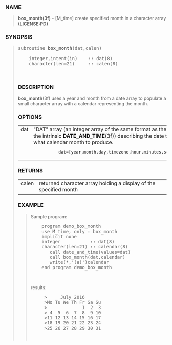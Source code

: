 <?
<body>
  <a name="top" id="top"></a>
  <div id="Container">
    <div id="Content">
      <a name="0"></a>
      <h3><a name="0">NAME</a></h3>
      <blockquote>
        <b>box_month(3f)</b> - [M_time] create specified month in a character array <b>(LICENSE:PD)</b>
      </blockquote><a name="contents" id="contents"></a>
      <a name="8"></a>
      <h3><a name="8">SYNOPSIS</a></h3>
      <blockquote>
        <pre>
subroutine <b>box_month</b>(dat,calen)
<br />    integer,intent(in)    :: dat(8)
    character(len=21)     :: calen(8)
<br />
</pre>
      <a name="2"></a>
      <h3><a name="2">DESCRIPTION</a></h3>
      
        <b>box_month</b>(3f) uses a year and month from a date array to populate a small character array with a calendar representing the month.
      <a name="3"></a>
      <h3><a name="3">OPTIONS</a></h3>
        <table cellpadding="3">
          <tr valign="top">
            <td class="c2" width="6%" nowrap="nowrap">dat</td>
            <td valign="bottom">"DAT" array (an integer array of the same format as the array returned by the intrinsic <b>DATE_AND_TIME</b>(3f)) describing
            the date to be used to specify what calendar month to produce.
        <pre>
          dat=[year,month,day,timezone,hour,minutes,seconds,milliseconds]
</pre>
	    </td>
          </tr>
        </table>
      <a name="4"></a>
      <h3><a name="4">RETURNS</a></h3>
      
        <table cellpadding="3">
          <tr valign="top">
            <td class="c2" width="6%" nowrap="nowrap">calen</td>
            <td valign="bottom">returned character array holding a display of the specified month</td>
          </tr>
        </table>
                   <a name="5"></a>
      <h3><a name="5">EXAMPLE</a></h3>
      <blockquote>
        Sample program:
        <pre>
    program demo_box_month
    use M_time, only : box_month
    implicit none
    integer           :: dat(8)
    character(len=21) :: calendar(8)
       call date_and_time(values=dat)
       call box_month(dat,calendar)
       write(*,'(a)')calendar
    end program demo_box_month
<br />
</pre>results:
        <pre>
     &gt;     July 2016
     &gt;Mo Tu We Th Fr Sa Su
     &gt;             1  2  3
     &gt; 4  5  6  7  8  9 10
     &gt;11 12 13 14 15 16 17
     &gt;18 19 20 21 22 23 24
     &gt;25 26 27 28 29 30 31
<br />
</pre>
      </blockquote><a name="6"></a>
    </div>
  </div>
</body>
